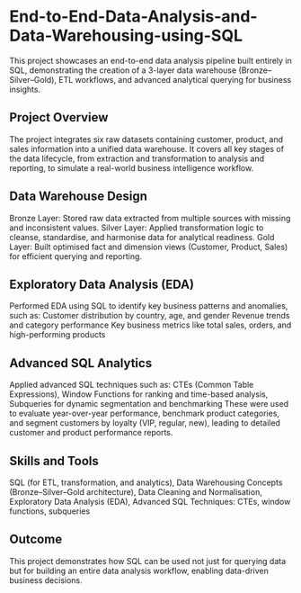 # End-to-End-Data-Analysis-and-Data-Warehousing-using-SQL
This project showcases an end-to-end data analysis pipeline built entirely in SQL, demonstrating the creation of a 3-layer data warehouse (Bronze–Silver–Gold), ETL workflows, and advanced analytical querying for business insights.

## Project Overview
The project integrates six raw datasets containing customer, product, and sales information into a unified data warehouse. It covers all key stages of the data lifecycle, from extraction and transformation to analysis and reporting, to simulate a real-world business intelligence workflow.

## Data Warehouse Design
Bronze Layer: Stored raw data extracted from multiple sources with missing and inconsistent values.
Silver Layer: Applied transformation logic to cleanse, standardise, and harmonise data for analytical readiness.
Gold Layer: Built optimised fact and dimension views (Customer, Product, Sales) for efficient querying and reporting.

## Exploratory Data Analysis (EDA)
Performed EDA using SQL to identify key business patterns and anomalies, such as:
Customer distribution by country, age, and gender
Revenue trends and category performance
Key business metrics like total sales, orders, and high-performing products

## Advanced SQL Analytics
Applied advanced SQL techniques such as:
CTEs (Common Table Expressions),
Window Functions for ranking and time-based analysis,
Subqueries for dynamic segmentation and benchmarking
These were used to evaluate year-over-year performance, benchmark product categories, and segment customers by loyalty (VIP, regular, new), leading to detailed customer and product performance reports.

## Skills and Tools
SQL (for ETL, transformation, and analytics),
Data Warehousing Concepts (Bronze–Silver–Gold architecture),
Data Cleaning and Normalisation,
Exploratory Data Analysis (EDA),
Advanced SQL Techniques: CTEs, window functions, subqueries

## Outcome
This project demonstrates how SQL can be used not just for querying data but for building an entire data analysis workflow, enabling data-driven business decisions.
